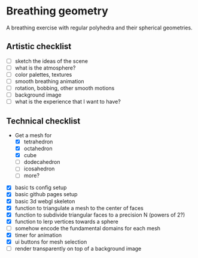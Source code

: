 # Breathing geometry

A breathing exercise with regular polyhedra and their spherical geometries.

## Artistic checklist

- [ ] sketch the ideas of the scene
- [ ] what is the atmosphere?
- [ ] color palettes, textures
- [ ] smooth breathing animation
- [ ] rotation, bobbing, other smooth motions
- [ ] background image
- [ ] what is the experience that I want to have?

## Technical checklist

- Get a mesh for
    - [x] tetrahedron
    - [x] octahedron
    - [x] cube
    - [ ] dodecahedron
    - [ ] icosahedron
    - [ ] more?
- [x] basic ts config setup
- [x] basic github pages setup
- [x] basic 3d webgl skeleton
- [x] function to triangulate a mesh to the center of faces
- [x] function to subdivide triangular faces to a precision N (powers of 2?)
- [x] function to lerp vertices towards a sphere
- [ ] somehow encode the fundamental domains for each mesh
- [x] timer for animation
- [x] ui buttons for mesh selection
- [ ] render transparently on top of a background image